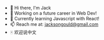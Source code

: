 - 👋 Hi there, I'm Jack
- 🔭 Working on a future career in Web Dev!
- 🌱 Currently learning Javascript with React!
- 📫 Reach me at: jacksongould@gmail.com
- 🀄 欢迎说中文
